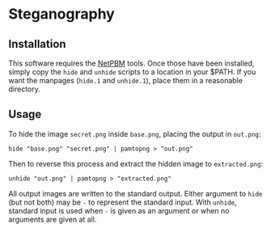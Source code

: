 # Steganography

## Installation

This software requires the [NetPBM][1] tools.
Once those have been installed,
simply copy the `hide` and `unhide` scripts
to a location in your $PATH.
If you want the manpages (`hide.1` and `unhide.1`),
place them in a reasonable directory.

[1]: http://netpbm.sourceforge.net

## Usage

To hide the image `secret.png` inside `base.png`,
placing the output in `out.png`:

    hide "base.png" "secret.png" | pamtopng > "out.png"

Then to reverse this process and extract the hidden image
to `extracted.png`:

    unhide "out.png" | pamtopng > "extracted.png"

All output images are written to the standard output.
Either argument to `hide` (but not both)
may be `-` to represent the standard input.
With `unhide`, standard input is used when `-` is given as an argument
or when no arguments are given at all.

